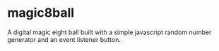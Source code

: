 # magic8ball

A digital magic eight ball built with a simple javascript random number generator and an event listener button. 
